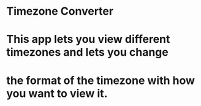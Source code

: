 # Timezone Converter

# This app lets you view different timezones and lets you change
# the format of the timezone with how you want to view it.
